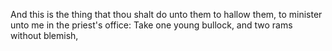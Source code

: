 And this is the thing that thou shalt do unto them to hallow them, to minister unto me in the priest's office: Take one young bullock, and two rams without blemish,

